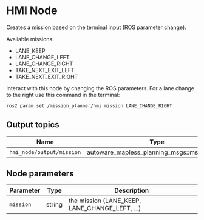 # HMI Node

Creates a mission based on the terminal input (ROS parameter change).

Available missions:

- LANE_KEEP
- LANE_CHANGE_LEFT
- LANE_CHANGE_RIGHT
- TAKE_NEXT_EXIT_LEFT
- TAKE_NEXT_EXIT_RIGHT

Interact with this node by changing the ROS parameters. For a lane change to the right use this command in the terminal:

```bash
ros2 param set /mission_planner/hmi mission LANE_CHANGE_RIGHT
```

## Output topics

| Name                      | Type                                 | Description |
| ------------------------- | ------------------------------------ | ----------- |
| `hmi_node/output/mission` | autoware_mapless_planning_msgs::msg::Mission | mission     |

## Node parameters

| Parameter | Type   | Description                                    |
| --------- | ------ | ---------------------------------------------- |
| `mission` | string | the mission (LANE_KEEP, LANE_CHANGE_LEFT, ...) |
